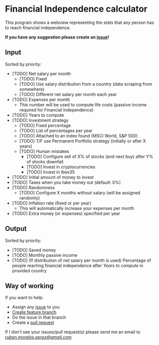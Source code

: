 # Financial Independence calculator

This program shows a webview representing the stats that any person has to reach financial independence.

**If you have any suggestion please create an [issue](https://github.com/Rubenmp/fi-calculator/issues)!**

## Input
Sorted by priority:

- [TODO] Net salary per month
  - [TODO] Fixed
  - [TODO] Use salary distribution from a country (data scraping from somewhere)
  - [TODO] Different net salary per month each year
- [TODO] Expenses per month
  - This number will be used to compute life costs (passive income required for Financial Independence)
- [TODO] Years to compute
- [TODO] Investment strategy
  - [TODO] Fixed percentage 
  - [TODO] List of percentages per year
  - [TODO] Attached to an index found (MSCI World, S&P 500)
  - [TODO] T/F use Permanent Portfolio strategy (initially or after X years)
  - [TODO] Human mistakes
    - [TODO] Configure sell of X% of stocks (and next buy) after Y% of stocks downfall
    - [TODO] Invest in cryptocurrencies
    - [TODO] Invest in Ibex35
- [TODO] Initial amount of money to invest
- [TODO] Taxes when you take money out (default: 0%)
- [TODO] Randomness
  - [TODO] Configure X months without salary (will be assigned randomly)
- [TODO] Inflation rate (fixed or per year)
  - This will automatically increase your expenses per month
- [TODO] Extra money (or expenses) specified per year


## Output
Sorted by priority:

- [TODO] Saved money
- [TODO] Monthly passive income
- [TODO] (If distribution of net salary per month is used) Percentage of people reachng financial independence after *Years to compute* in provided country

## Way of working
If you want to help:
- Assign any [issue](https://github.com/Rubenmp/fi-calculator/issues) to you
- [Create feature branch](https://git-scm.com/book/en/v2/Git-Branching-Basic-Branching-and-Merging)
- Do the issue in that branch
- Create a [pull request](https://github.com/Rubenmp/fi-calculator/pulls)

If I don't see your issues/pull request(s) please send me an email to *ruben.morales.perez@gmail.com*
